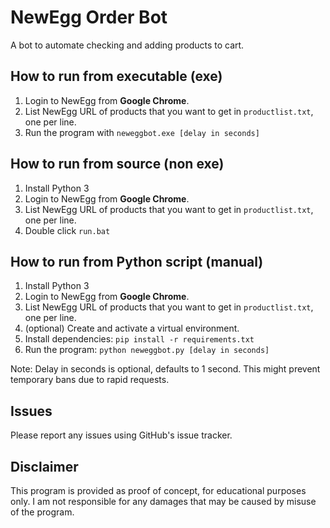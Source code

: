 # NewEgg Order Bot

A bot to automate checking and adding products to cart.

## How to run from executable (exe)

1. Login to NewEgg from **Google Chrome**.
2. List NewEgg URL of products that you want to get in `productlist.txt`, one per line.
3. Run the program with `neweggbot.exe [delay in seconds]`

## How to run from source (non exe)

1. Install Python 3
2. Login to NewEgg from **Google Chrome**.
3. List NewEgg URL of products that you want to get in `productlist.txt`, one per line.
4. Double click `run.bat`

## How to run from Python script (manual)

1. Install Python 3
2. Login to NewEgg from **Google Chrome**.
3. List NewEgg URL of products that you want to get in `productlist.txt`, one per line.
4. (optional) Create and activate a virtual environment.
5. Install dependencies: `pip install -r requirements.txt`
6. Run the program: `python neweggbot.py [delay in seconds]`

Note: Delay in seconds is optional, defaults to 1 second. This might prevent temporary bans due to rapid requests.

## Issues

Please report any issues using GitHub's issue tracker.

## Disclaimer

This program is provided as proof of concept, for educational purposes only. I am not responsible for any damages that may be caused by misuse of the program.
